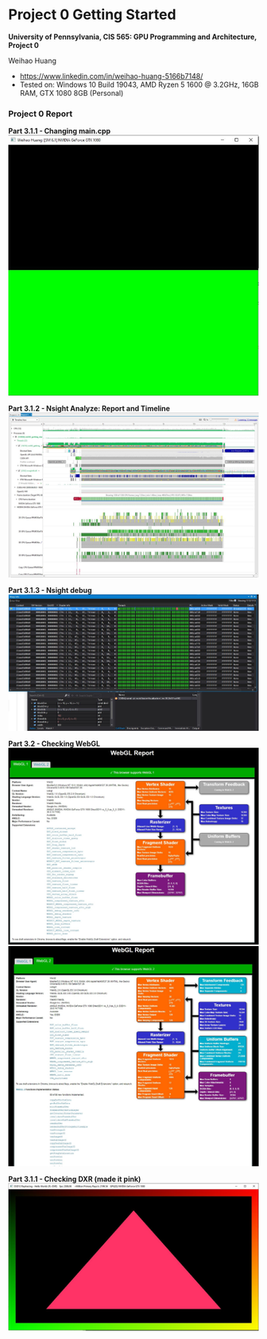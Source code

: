 Project 0 Getting Started
====================

**University of Pennsylvania, CIS 565: GPU Programming and Architecture, Project 0**

Weihao Huang
* https://www.linkedin.com/in/weihao-huang-5166b7148/
* Tested on: Windows 10 Build 19043, AMD Ryzen 5 1600 @ 3.2GHz, 16GB RAM, GTX 1080 8GB (Personal)

### Project 0 Report

**Part 3.1.1 - Changing main.cpp**
![](images/Project0_part_3_1_1_mainTODO.JPG)

**Part 3.1.2 - Nsight Analyze: Report and Timeline**
![](images/Project0_part_3_1_2_analyze.JPG)

**Part 3.1.3 - Nsight debug**
![](images/Project0_part_3_1_3_nsight_debug.JPG)


**Part 3.2 - Checking WebGL**
![](images/Project0_part_3_2_webGL1.JPG)
![](images/Project0_part_3_2_webGL2.JPG)

**Part 3.1.1 - Checking DXR (made it pink)**
![](images/Project0_part_3_3_DXR_pink.JPG)





